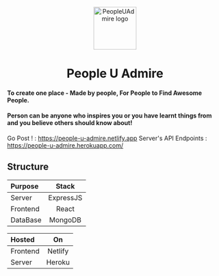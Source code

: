 <p align="center">
  <img src="https://people-u-admire.netlify.app/favicon.PNG" alt="PeopleUAdmire logo" width="100"/>
</p>
<h1 align="center">
  <strong>People U Admire</strong>
</h1>
 

#### To create one place - Made by people, For People to Find Awesome People.

#### Person can be anyone who inspires you or you have learnt things from and you believe others should know about!

Go Post ! : https://people-u-admire.netlify.app
Server's API Endpoints : https://people-u-admire.herokuapp.com/ 

## Structure

| Purpose |      Stack            |
| :------- | :-------------------: |
| Server   |      ExpressJS        |
| Frontend |         React         |
| DataBase |        MongoDB        |


| Hosted |      On            |
| :------- | :-------------------: |
| Frontend |       Netlify         |
| Server   |       Heroku          |
